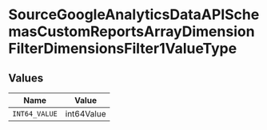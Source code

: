 # SourceGoogleAnalyticsDataAPISchemasCustomReportsArrayDimensionFilterDimensionsFilter1ValueType


## Values

| Name          | Value         |
| ------------- | ------------- |
| `INT64_VALUE` | int64Value    |